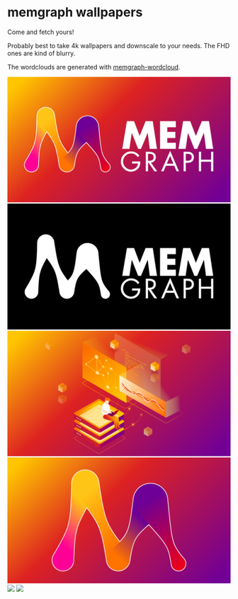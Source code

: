 # memgraph wallpapers

Come and fetch yours!

Probably best to take 4k wallpapers and downscale to your needs.
The FHD ones are kind of blurry.

The wordclouds are generated with [memgraph-wordcloud](https://github.com/MasterMedo/memgraph-wordcloud).

![](./3840x2160/wallpapers/logo-gradient-on-gradient.png)
![](./3840x2160/wallpapers/logo-white-on-black.png)
![](./3840x2160/wallpapers/front-page-on-gradient.png)
![](./3840x2160/wallpapers/m-gradient-on-gradient.png)
![](./3840x2160/wallpapers/wordcloud-white-on-gradient.png)
![](./3840x2160/wallpapers/wordcloud-gradient-outline-on-gradient.png)
